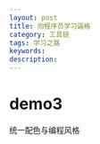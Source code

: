 ```yaml
---
layout: post
title: 向程序员学习逼格
category: 工具链
tags: 学习之路
keywords: 
description: 
---
```


# demo3

统一配色与编程风格


